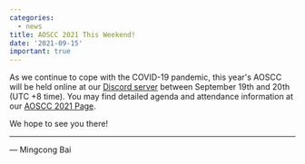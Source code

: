 ```yaml
---
categories:
  - news
title: AOSCC 2021 This Weekend!
date: '2021-09-15'
important: true
---
```


As we continue to cope with the COVID-19 pandemic, this year's AOSCC will be
held online at our [Discord server](https://discord.gg/VYPHgt9) between
September 19th and 20th (UTC +8 time). You may find detailed agenda and
attendance information at our [AOSCC 2021 Page](https://wiki.aosc.io//aoscc/2021/).

We hope to see you there!

----

— Mingcong Bai
